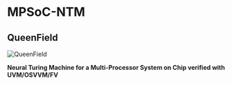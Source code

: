 # MPSoC-NTM
## QueenField

![QueenField](../main/icon.jpg)

**Neural Turing Machine for a Multi-Processor System on Chip verified with UVM/OSVVM/FV**
